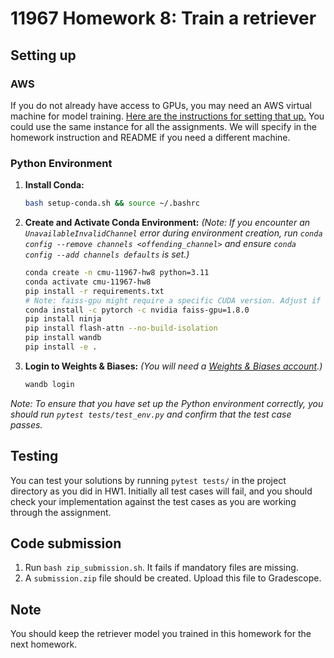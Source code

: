 # 11967 Homework 8: Train a retriever

## Setting up

### AWS
If you do not already have access to GPUs, you may need an AWS virtual machine for model training.
[Here are the instructions for setting that up.](https://docs.google.com/presentation/d/1zNOkS8GmtJxMQ74g41610RVe-ZYNkGwkZfq18mr78ME/edit?usp=sharing) 
You could use the same instance for all the assignments. We will specify in the homework instruction and README if you need a different machine.

### Python Environment
1.  **Install Conda:**
    ```bash
    bash setup-conda.sh && source ~/.bashrc
    ```
2.  **Create and Activate Conda Environment:**
    *(Note: If you encounter an `UnavailableInvalidChannel` error during environment creation, run `conda config --remove channels <offending_channel>` and ensure `conda config --add channels defaults` is set.)*
    ```bash
    conda create -n cmu-11967-hw8 python=3.11
    conda activate cmu-11967-hw8
    pip install -r requirements.txt
    # Note: faiss-gpu might require a specific CUDA version. Adjust if necessary.
    conda install -c pytorch -c nvidia faiss-gpu=1.8.0 
    pip install ninja
    pip install flash-attn --no-build-isolation
    pip install wandb
    pip install -e .
    ```
3.  **Login to Weights & Biases:**
    *(You will need a [Weights & Biases account](https://wandb.ai/login).)*
    ```bash
    wandb login
    ```

*Note: To ensure that you have set up the Python environment correctly, you should run
`pytest tests/test_env.py` and confirm that the test case passes.*

## Testing

You can test your solutions by running `pytest tests/` in the project directory as you did in HW1.
Initially all test cases will fail, and you should check your implementation
against the test cases as you are working through the assignment.

## Code submission

1. Run `bash zip_submission.sh`. It fails if mandatory files are missing.
2. A `submission.zip` file should be created. Upload this file to Gradescope.

## Note

You should keep the retriever model you trained in this homework for the next homework.
